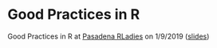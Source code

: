 # Good Practices in R

Good Practices in R at [Pasadena RLadies](https://www.meetup.com/R-Ladies-Pasadena/events/257442068/) on 1/9/2019 ([slides](https://rawcdn.githack.com/zhiiiyang/GoodPractices/7f08e43068938688a16255581f6eca8a936c1e28/GoodPractices.html#2))

